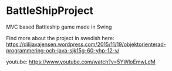 # BattleShipProject
MVC based Battleship game made in Swing


Find more about the project in swedish here: https://dilijavajensen.wordpress.com/2015/11/19/objektorienterad-programmering-och-java-sjk15g-60-yhp-12-v/

youtube: https://www.youtube.com/watch?v=5YWloEmwLdM
